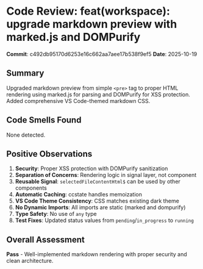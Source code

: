 # Code Review: feat(workspace): upgrade markdown preview with marked.js and DOMPurify

**Commit**: c492db95170d6253e16c662aa7aee17b538f9ef5
**Date**: 2025-10-19

## Summary
Upgraded markdown preview from simple `<pre>` tag to proper HTML rendering using marked.js for parsing and DOMPurify for XSS protection. Added comprehensive VS Code-themed markdown CSS.

## Code Smells Found

None detected.

## Positive Observations

1. **Security**: Proper XSS protection with DOMPurify sanitization
2. **Separation of Concerns**: Rendering logic in signal layer, not component
3. **Reusable Signal**: `selectedFileContentHtml$` can be used by other components
4. **Automatic Caching**: ccstate handles memoization
5. **VS Code Theme Consistency**: CSS matches existing dark theme
6. **No Dynamic Imports**: All imports are static (marked and dompurify)
7. **Type Safety**: No use of `any` type
8. **Test Fixes**: Updated status values from `pending`/`in_progress` to `running`

## Overall Assessment
**Pass** - Well-implemented markdown rendering with proper security and clean architecture.
